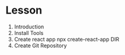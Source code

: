 # Lesson

1. Introduction
2. Install Tools
3. Create react app
   npx create-react-app DIR
4. Create Git Repository
